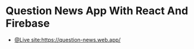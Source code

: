 # Question News App With React And Firebase


- [@Live site:https://question-news.web.app/ ](https://question-news.web.app/) 
